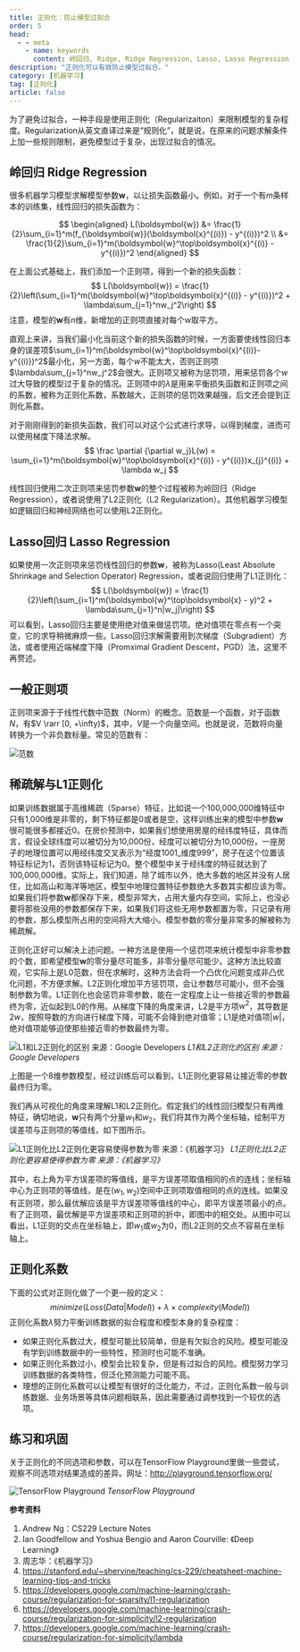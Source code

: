 ```yaml
---
title: 正则化：防止模型过拟合
order: 5
head:
  - - meta
    - name: keywords
      content: 岭回归, Ridge, Ridge Regression, Lasso, Lasso Regression, 线性回归, 正则化, L1正则化, L2正则化, 范数, 稀疏特征, 稀疏解
description: "正则化可以有效防止模型过拟合。"
category: [机器学习]
tag: [正则化]
article: false
---
```




为了避免过拟合，一种手段是使用正则化（Regularizaiton）来限制模型的复杂程度。Regularization从英文直译过来是“规则化”，就是说，在原来的问题求解条件上加一些规则限制，避免模型过于复杂，出现过拟合的情况。

## 岭回归 Ridge Regression

很多机器学习模型求解模型参数$\boldsymbol{w}$，以让损失函数最小。例如，对于一个有$m$条样本的训练集，线性回归的损失函数为：

$$
\begin{aligned}
L(\boldsymbol{w}) &= \frac{1}{2}\sum_{i=1}^m(f_{\boldsymbol{w}}(\boldsymbol{x}^{(i)}) - y^{(i)})^2 \\ 
&= \frac{1}{2}\sum_{i=1}^m(\boldsymbol{w}^\top\boldsymbol{x}^{(i)} - y^{(i)})^2
\end{aligned}
$$

在上面公式基础上，我们添加一个正则项，得到一个新的损失函数：
$$
L(\boldsymbol{w}) = \frac{1}{2}\left(\sum_{i=1}^m(\boldsymbol{w}^\top\boldsymbol{x}^{(i)} - y^{(i)})^2 + \lambda\sum_{j=1}^nw_j^2\right)
$$
注意，模型的$\boldsymbol{w}$有$n$维，新增加的正则项直接对每个$w$取平方。

直观上来讲，当我们最小化当前这个新的损失函数的时候，一方面要使线性回归本身的误差项$\sum_{i=1}^m(\boldsymbol{w}^\top\boldsymbol{x}^{(i)}-y^{(i)})^2$最小化，另一方面，每个$w$不能太大，否则正则项$\lambda\sum_{j=1}^nw_j^2$会很大。正则项又被称为惩罚项，用来惩罚各个$w$过大导致的模型过于复杂的情况。正则项中的$\lambda$是用来平衡损失函数和正则项之间的系数，被称为正则化系数，系数越大，正则项的惩罚效果越强，后文还会提到正则化系数。

对于刚刚得到的新损失函数，我们可以对这个公式进行求导，以得到梯度，进而可以使用梯度下降法求解。
$$
\frac \partial {\partial w_j}L(w) = \sum_{i=1}^m(\boldsymbol{w}^\top\boldsymbol{x}^{(i)} - y^{(i)})x_{j}^{(i)} + \lambda w_j
$$

线性回归使用二次正则项来惩罚参数$\boldsymbol{w}$的整个过程被称为岭回归（Ridge Regression），或者说使用了L2正则化（L2 Regularization）。其他机器学习模型如逻辑回归和神经网络也可以使用L2正则化。

## Lasso回归 Lasso Regression

如果使用一次正则项来惩罚线性回归的参数$\boldsymbol{w}$，被称为Lasso(Least Absolute Shrinkage and Selection Operator) Regression，或者说回归使用了L1正则化：
$$
L(\boldsymbol{w}) = \frac{1}{2}\left(\sum_{i=1}^m(\boldsymbol{w}^\top\boldsymbol{x} - y)^2 + \lambda\sum_{j=1}^n|w_j|\right)
$$
可以看到，Lasso回归主要是使用绝对值来做惩罚项。绝对值项在零点有一个突变，它的求导稍微麻烦一些。Lasso回归求解需要用到次梯度（Subgradient）方法，或者使用近端梯度下降（Promximal Gradient Descent，PGD）法，这里不再赘述。

## 一般正则项

正则项来源于于线性代数中范数（Norm）的概念。范数是一个函数，对于函数$N$，有$V \rarr [0, +\infty)$，其中，$V$是一个向量空间。也就是说，范数将向量转换为一个非负数标量。常见的范数有：

![范数](http://aixingqiu-1258949597.cos.ap-beijing.myqcloud.com/2020-06-06-024121.png)

## 稀疏解与L1正则化

如果训练数据属于高维稀疏（Sparse）特征，比如说一个100,000,000维特征中只有1,000维是非零的，剩下特征都是0或者是空，这样训练出来的模型中参数$\boldsymbol{w}$很可能很多都接近0。在房价预测中，如果我们想使用房屋的经纬度特征，具体而言，假设全球纬度可以被切分为10,000份，经度可以被切分为10,000份，一座房子的地理位置可以用经纬度交叉表示为“经度1001_维度999”，房子在这个位置该特征标记为1，否则该特征标记为0。整个模型中关于经纬度的特征就达到了100,000,000维。实际上，我们知道，除了城市以外，绝大多数的地区并没有人居住，比如高山和海洋等地区，模型中地理位置特征参数绝大多数其实都应该为零。如果我们将参数$\boldsymbol{w}$都保存下来，模型非常大，占用大量内存空间。实际上，也没必要将那些没用的参数都保存下来，如果我们将这些无用参数都置为零，只记录有用的参数，那么模型所占用的空间将大大缩小。模型参数的零分量非常多的解被称为稀疏解。

正则化正好可以解决上述问题。一种方法是使用一个惩罚项来统计模型中非零参数的个数，即希望模型$\boldsymbol{w}$的零分量尽可能多，非零分量尽可能少。这种方法比较直观，它实际上是L0范数，但在求解时，这种方法会将一个凸优化问题变成非凸优化问题，不方便求解。L2正则化增加平方惩罚项，会让参数尽可能小，但不会强制参数为零。L1正则化也会惩罚非零参数，能在一定程度上让一些接近零的参数最终为零，近似起到L0的作用。从梯度下降的角度来讲，L2是平方项$w^2$，其导数是$2w$，按照导数的方向进行梯度下降，可能不会降到绝对值零；L1是绝对值项$|w|$，绝对值项能够迫使那些接近零的参数最终为零。

![L1和L2正则化的区别 来源：Google Developers](http://aixingqiu-1258949597.cos.ap-beijing.myqcloud.com/2020-06-06-012006.png)
*L1和L2正则化的区别 来源：Google Developers*

上图是一个8维参数模型，经过训练后可以看到，L1正则化更容易让接近零的参数最终归为零。

我们再从可视化的角度来理解L1和L2正则化。假定我们的线性回归模型只有两维特征，确切地说，$\boldsymbol{w}$只有两个分量$w_1$和$w_2$，我们将其作为两个坐标轴，绘制平方误差项与正则项的等值线，如下图所示。

![L1正则化比L2正则化更容易使得参数为零 来源：《机器学习》](http://aixingqiu-1258949597.cos.ap-beijing.myqcloud.com/2020-06-06-012012.png)
*L1正则化比L2正则化更容易使得参数为零 来源：《机器学习》*

其中，右上角为平方误差项的等值线，是平方误差项取值相同的点的连线；坐标轴中心为正则项的等值线，是在$(w_1, w_2)$空间中正则项取值相同的点的连线。如果没有正则项，那么最优解应该是平方误差项等值线的中心，即平方误差项最小的点。有了正则项，最优解是平方误差项和正则项的折中，即图中的相交处。从图中可以看出，L1正则的交点在坐标轴上，即$w_1$或$w_2$为0，而L2正则的交点不容易在坐标轴上。

## 正则化系数

下面的公式对正则化做了一个更一般的定义：
$$
minimize\left(Loss(Data|Model)) + \lambda \times complexity(Model) \right)
$$
正则化系数$\lambda$努力平衡训练数据的拟合程度和模型本身的复杂程度：

* 如果正则化系数过大，模型可能比较简单，但是有欠拟合的风险。模型可能没有学到训练数据中的一些特性，预测时也可能不准确。
* 如果正则化系数过小，模型会比较复杂，但是有过拟合的风险。模型努力学习训练数据的各类特性，但泛化预测能力可能不高。
* 理想的正则化系数可以让模型有很好的泛化能力，不过，正则化系数一般与训练数据、业务场景等具体问题相联系，因此需要通过调参找到一个较优的选项。

## 练习和巩固

关于正则化的不同选项和参数，可以在TensorFlow Playground里做一些尝试，观察不同选项对结果造成的差异。网址：http://playground.tensorflow.org/

![TensorFlow Playground](http://aixingqiu-1258949597.cos.ap-beijing.myqcloud.com/2020-06-06-021516.png)
*TensorFlow Playground*



**参考资料**

1. Andrew Ng：CS229 Lecture Notes
2. Ian Goodfellow and Yoshua Bengio and Aaron Courville: 《Deep Learning》
3. 周志华：《机器学习》
4. https://stanford.edu/~shervine/teaching/cs-229/cheatsheet-machine-learning-tips-and-tricks
5. https://developers.google.com/machine-learning/crash-course/regularization-for-sparsity/l1-regularization
6. https://developers.google.com/machine-learning/crash-course/regularization-for-simplicity/l2-regularization
7. https://developers.google.com/machine-learning/crash-course/regularization-for-simplicity/lambda